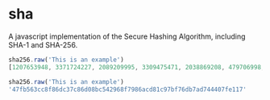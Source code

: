 # sha
A javascript implementation of the Secure Hashing Algorithm, including SHA-1 and SHA-256.
```javascript
sha256.raw('This is an example')
[1207653948, 3371724227, 2089209995, 3309475471, 2038869208, 479706998, 3682260804, 1082122519]
```

```javascript
sha256.raw('This is an example')
'47fb563cc8f86dc37c86d08bc542968f7986acd81c97bf76db7ad744407fe117'
```
